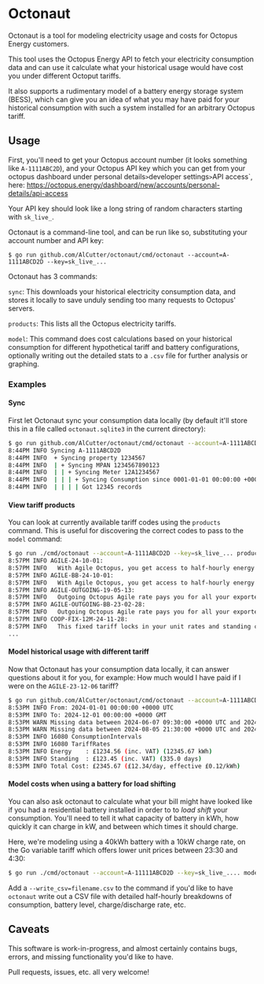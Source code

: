 # Octonaut

Octonaut is a tool for modeling electricity usage and costs for Octopus Energy customers.

This tool uses the Octopus Energy API to fetch your electricity consumption data and can use it calculate what your historical usage would have cost you under different Octoput tariffs.

It also supports a rudimentary model of a battery energy storage system (BESS), which can give you an idea of what you may have paid for your historical consumption with such a system installed for an arbitrary Octopus tariff.

## Usage

First, you'll need to get your Octopus account number (it looks something like `A-1111ABC2D`), and your Octopus API key which you can get from your octopus dashboard under personal details` > `developer settings` > `API access`, here: https://octopus.energy/dashboard/new/accounts/personal-details/api-access

Your API key should look like a long string of random characters starting with `sk_live_`.

Octonaut is a command-line tool, and can be run like so, substituting your account number and API key:

```
$ go run github.com/AlCutter/octonaut/cmd/octonaut --account=A-1111ABCD2D --key=sk_live_...
```

Octonaut has 3 commands:

`sync`: This downloads your historical electricity consumption data, and stores it locally to save unduly sending too many requests to Octopus' servers.

`products`: This lists all the Octopus electricity tariffs.

`model`: This command does cost calculations based on your historical consumption for different hypothetical tariff and battery configurations, optionally writing out the detailed stats to a `.csv` file for further analysis or graphing.

### Examples

#### Sync

First let Octonaut sync your consumption data locally (by default it'll store this in a file called `octonaut.sqlite3` in the current directory):

```bash
$ go run github.com/AlCutter/octonaut/cmd/octonaut --account=A-1111ABCD2D --key=sk_live_... sync
8:44PM INFO Syncing A-1111ABCD2D
8:44PM INFO  + Syncing property 1234567
8:44PM INFO  | + Syncing MPAN 1234567890123
8:44PM INFO  | | + Syncing Meter 12A1234567
8:44PM INFO  | | | + Syncing Consumption since 0001-01-01 00:00:00 +0000 UTC
8:44PM INFO  | | | | Got 12345 records
```

#### View tariff products 

You can look at currently available tariff codes using the `products` command. This is useful for discovering the correct codes to pass to the `model` command:

```bash
$ go run ./cmd/octonaut --account=A-1111ABCD2D --key=sk_live_... products
8:57PM INFO AGILE-24-10-01:
8:57PM INFO   With Agile Octopus, you get access to half-hourly energy prices, tied to wholesale prices and updated daily.  The unit rate is capped at 100p/kWh (including VAT).
8:57PM INFO AGILE-BB-24-10-01:
8:57PM INFO   With Agile Octopus, you get access to half-hourly energy prices, tied to wholesale prices and updated daily.  The unit rate is capped at 100p/kWh (including VAT).
8:57PM INFO AGILE-OUTGOING-19-05-13:
8:57PM INFO   Outgoing Octopus Agile rate pays you for all your exported energy based on the day-ahead wholesale rate.
8:57PM INFO AGILE-OUTGOING-BB-23-02-28:
8:57PM INFO   Outgoing Octopus Agile rate pays you for all your exported energy based on the day-ahead wholesale rate.
8:57PM INFO COOP-FIX-12M-24-11-28:
8:57PM INFO   This fixed tariff locks in your unit rates and standing charges for 12 months with no exit fees.
...
```

#### Model historical usage with different tariff

Now that Octonaut has your consumption data locally, it can answer questions about it for you, for example: How much would I have paid if I were on the `AGILE-23-12-06` tariff?

```bash
$ go run github.com/AlCutter/octonaut/cmd/octonaut --account=A-1111ABCD2D --key=sk_live_... model --from=2024-01-01 --tariff=AGILE-23-12-06
8:53PM INFO From: 2024-01-01 00:00:00 +0000 UTC
8:53PM INFO To: 2024-12-01 00:00:00 +0000 GMT
8:53PM WARN Missing data between 2024-06-07 09:30:00 +0000 UTC and 2024-06-07 12:30:00 +0000 UTC, inserting zero usage intervals
8:53PM WARN Missing data between 2024-08-05 21:30:00 +0000 UTC and 2024-08-06 13:30:00 +0000 UTC, inserting zero usage intervals
8:53PM INFO 16080 ConsumptionIntervals
8:53PM INFO 16080 TariffRates
8:53PM INFO Energy    : £1234.56 (inc. VAT) (12345.67 kWh)
8:53PM INFO Standing  : £123.45 (inc. VAT) (335.0 days)
8:53PM INFO Total Cost: £2345.67 (£12.34/day, effective £0.12/kWh)
```


#### Model costs when using a battery for load shifting

You can also ask octonaut to calculate what your bill might have looked like if you had a residential battery installed in order to to _load shift_ your consumption.
You'll need to tell it what capacity of battery in kWh, how quickly it can charge in kW, and between which times it should charge.

Here, we're modeling using a 40kWh battery with a 10kW charge rate, on the Go variable tariff which offers lower unit prices between 23:30 and 4:30:

```bash
$ go run ./cmd/octonaut --account=A-11111ABCD2D --key=sk_live_.... model --from=2024-01-01 --tariff=GO-VAR-22-10-14 --battery_capacity=40 --battery_rate=10 --battery_charge="23.5-4.5"
```

Add a `--write_csv=filename.csv` to the command if you'd like to have `octonaut` write out a CSV file with detailed half-hourly breakdowns of consumption, battery level, charge/discharge rate, etc.

## Caveats

This software is work-in-progress, and almost certainly contains bugs, errors, and missing functionality you'd like to have.

Pull requests, issues, etc. all very welcome!

